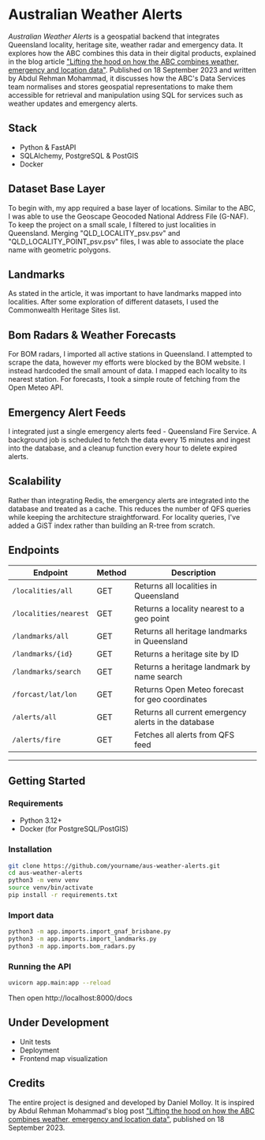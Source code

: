 # Australian Weather Alerts
*Australian Weather Alerts* is a geospatial backend that integrates Queensland locality, heritage site, weather radar and emergency data. It explores how the ABC combines this data in their digital products, explained in the blog article ["Lifting the hood on how the ABC combines weather, emergency and location data"](https://www.abc.net.au/digital-product/how-the-abc-combines-weather-emergency-and-location-data/102756766). Published on 18 September 2023 and written by Abdul Rehman Mohammad, it discusses how the ABC's Data Services team normalises and stores geospatial representations to make them accessible for retrieval and manipulation using SQL for services such as weather updates and emergency alerts. 

## Stack
* Python & FastAPI
* SQLAlchemy, PostgreSQL & PostGIS
* Docker

## Dataset Base Layer
To begin with, my app required a base layer of locations. Similar to the ABC, I was able to use the Geoscape Geocoded National Address File (G-NAF). To keep the project on a small scale, I filtered to just localities in Queensland. Merging "QLD_LOCALITY_psv.psv" and "QLD_LOCALITY_POINT_psv.psv" files, I was able to associate the place name with geometric polygons.

## Landmarks
As stated in the article, it was important to have landmarks mapped into localities. After some exploration of different datasets, I used the Commonwealth Heritage Sites list. 

## Bom Radars & Weather Forecasts
For BOM radars, I imported all active stations in Queensland. I attempted to scrape the data, however my efforts were blocked by the BOM website. I instead hardcoded the small amount of data. I mapped each locality to its nearest station.
For forecasts, I took a simple route of fetching from the Open Meteo API.

## Emergency Alert Feeds
I integrated just a single emergency alerts feed - Queensland Fire Service. 
A background job is scheduled to fetch the data every 15 minutes and ingest into the database, and a cleanup function every hour to delete expired alerts. 

## Scalability
Rather than integrating Redis, the emergency alerts are integrated into the database and treated as a cache. This reduces the number of QFS queries while keeping the architecture straightforward.
For locality queries, I've added a GiST index rather than building an R-tree from scratch. 

## Endpoints

| Endpoint | Method | Description |
|-----------|---------|-------------|
| `/localities/all` | GET | Returns all localities in Queensland |
| `/localities/nearest` | GET | Returns a locality nearest to a geo point |
| `/landmarks/all` | GET | Returns all heritage landmarks in Queensland |
| `/landmarks/{id}` | GET | Returns a heritage site by ID |
| `/landmarks/search` | GET | Returns a heritage landmark by name search |
| `/forcast/lat/lon` | GET | Returns Open Meteo forecast for geo coordinates  |
| `/alerts/all` | GET | Returns all current emergency alerts in the database |
| `/alerts/fire` | GET | Fetches all alerts from QFS feed |

---

## Getting Started

### Requirements
- Python 3.12+
- Docker (for PostgreSQL/PostGIS)

### Installation
```bash
git clone https://github.com/yourname/aus-weather-alerts.git
cd aus-weather-alerts
python3 -m venv venv
source venv/bin/activate
pip install -r requirements.txt
```

### Import data
```bash
python3 -m app.imports.import_gnaf_brisbane.py
python3 -m app.imports.import_landmarks.py
python3 -m app.imports.bom_radars.py
```
### Running the API
```bash
uvicorn app.main:app --reload
```
Then open http://localhost:8000/docs


## Under Development
- Unit tests 
- Deployment
- Frontend map visualization 

## Credits
The entire project is designed and developed by Daniel Molloy. 
It is inspired by Abdul Rehman Mohammad's blog post ["Lifting the hood on how the ABC combines weather, emergency and location data"](https://www.abc.net.au/digital-product/how-the-abc-combines-weather-emergency-and-location-data/102756766), published on 18 September 2023.